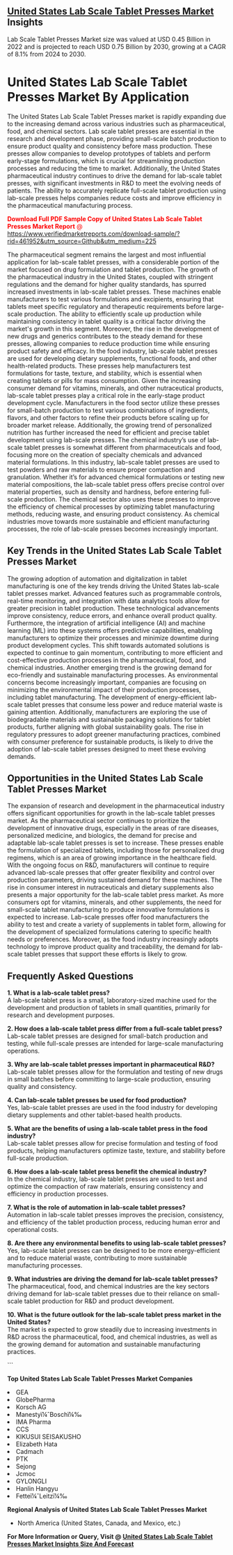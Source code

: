 <h2><a href="https://www.verifiedmarketreports.com/download-sample/?rid=461952&amp;utm_source=Github&amp;utm_medium=225" target="_blank">United States Lab Scale Tablet Presses Market</a> Insights</h2><p>Lab Scale Tablet Presses Market size was valued at USD 0.45 Billion in 2022 and is projected to reach USD 0.75 Billion by 2030, growing at a CAGR of 8.1% from 2024 to 2030.</p><p> <h1>United States Lab Scale Tablet Presses Market By Application</h1> <p>The United States Lab Scale Tablet Presses market is rapidly expanding due to the increasing demand across various industries such as pharmaceutical, food, and chemical sectors. Lab scale tablet presses are essential in the research and development phase, providing small-scale batch production to ensure product quality and consistency before mass production. These presses allow companies to develop prototypes of tablets and perform early-stage formulations, which is crucial for streamlining production processes and reducing the time to market. Additionally, the United States pharmaceutical industry continues to drive the demand for lab-scale tablet presses, with significant investments in R&D to meet the evolving needs of patients. The ability to accurately replicate full-scale tablet production using lab-scale presses helps companies reduce costs and improve efficiency in the pharmaceutical manufacturing process. <p><span class=""><span style="color: #ff0000;"><strong>Download Full PDF Sample Copy of United States Lab Scale Tablet Presses Market Report</strong> @ </span><a href="https://www.verifiedmarketreports.com/download-sample/?rid=461952&amp;utm_source=Github&amp;utm_medium=225" target="_blank">https://www.verifiedmarketreports.com/download-sample/?rid=461952&amp;utm_source=Github&amp;utm_medium=225</a></span></p> The pharmaceutical segment remains the largest and most influential application for lab-scale tablet presses, with a considerable portion of the market focused on drug formulation and tablet production. The growth of the pharmaceutical industry in the United States, coupled with stringent regulations and the demand for higher quality standards, has spurred increased investments in lab-scale tablet presses. These machines enable manufacturers to test various formulations and excipients, ensuring that tablets meet specific regulatory and therapeutic requirements before large-scale production. The ability to efficiently scale up production while maintaining consistency in tablet quality is a critical factor driving the market's growth in this segment. Moreover, the rise in the development of new drugs and generics contributes to the steady demand for these presses, allowing companies to reduce production time while ensuring product safety and efficacy. In the food industry, lab-scale tablet presses are used for developing dietary supplements, functional foods, and other health-related products. These presses help manufacturers test formulations for taste, texture, and stability, which is essential when creating tablets or pills for mass consumption. Given the increasing consumer demand for vitamins, minerals, and other nutraceutical products, lab-scale tablet presses play a critical role in the early-stage product development cycle. Manufacturers in the food sector utilize these presses for small-batch production to test various combinations of ingredients, flavors, and other factors to refine their products before scaling up for broader market release. Additionally, the growing trend of personalized nutrition has further increased the need for efficient and precise tablet development using lab-scale presses. The chemical industry’s use of lab-scale tablet presses is somewhat different from pharmaceuticals and food, focusing more on the creation of specialty chemicals and advanced material formulations. In this industry, lab-scale tablet presses are used to test powders and raw materials to ensure proper compaction and granulation. Whether it’s for advanced chemical formulations or testing new material compositions, the lab-scale tablet press offers precise control over material properties, such as density and hardness, before entering full-scale production. The chemical sector also uses these presses to improve the efficiency of chemical processes by optimizing tablet manufacturing methods, reducing waste, and ensuring product consistency. As chemical industries move towards more sustainable and efficient manufacturing processes, the role of lab-scale presses becomes increasingly important. <h2>Key Trends in the United States Lab Scale Tablet Presses Market</h2> <p>The growing adoption of automation and digitalization in tablet manufacturing is one of the key trends driving the United States lab-scale tablet presses market. Advanced features such as programmable controls, real-time monitoring, and integration with data analytics tools allow for greater precision in tablet production. These technological advancements improve consistency, reduce errors, and enhance overall product quality. Furthermore, the integration of artificial intelligence (AI) and machine learning (ML) into these systems offers predictive capabilities, enabling manufacturers to optimize their processes and minimize downtime during product development cycles. This shift towards automated solutions is expected to continue to gain momentum, contributing to more efficient and cost-effective production processes in the pharmaceutical, food, and chemical industries. Another emerging trend is the growing demand for eco-friendly and sustainable manufacturing processes. As environmental concerns become increasingly important, companies are focusing on minimizing the environmental impact of their production processes, including tablet manufacturing. The development of energy-efficient lab-scale tablet presses that consume less power and reduce material waste is gaining attention. Additionally, manufacturers are exploring the use of biodegradable materials and sustainable packaging solutions for tablet products, further aligning with global sustainability goals. The rise in regulatory pressures to adopt greener manufacturing practices, combined with consumer preference for sustainable products, is likely to drive the adoption of lab-scale tablet presses designed to meet these evolving demands. <h2>Opportunities in the United States Lab Scale Tablet Presses Market</h2> <p>The expansion of research and development in the pharmaceutical industry offers significant opportunities for growth in the lab-scale tablet presses market. As the pharmaceutical sector continues to prioritize the development of innovative drugs, especially in the areas of rare diseases, personalized medicine, and biologics, the demand for precise and adaptable lab-scale tablet presses is set to increase. These presses enable the formulation of specialized tablets, including those for personalized drug regimens, which is an area of growing importance in the healthcare field. With the ongoing focus on R&D, manufacturers will continue to require advanced lab-scale presses that offer greater flexibility and control over production parameters, driving sustained demand for these machines. The rise in consumer interest in nutraceuticals and dietary supplements also presents a major opportunity for the lab-scale tablet press market. As more consumers opt for vitamins, minerals, and other supplements, the need for small-scale tablet manufacturing to produce innovative formulations is expected to increase. Lab-scale presses offer food manufacturers the ability to test and create a variety of supplements in tablet form, allowing for the development of specialized formulations catering to specific health needs or preferences. Moreover, as the food industry increasingly adopts technology to improve product quality and traceability, the demand for lab-scale tablet presses that support these efforts is likely to grow. <h2>Frequently Asked Questions</h2> <p><strong>1. What is a lab-scale tablet press?</strong><br> A lab-scale tablet press is a small, laboratory-sized machine used for the development and production of tablets in small quantities, primarily for research and development purposes.</p> <p><strong>2. How does a lab-scale tablet press differ from a full-scale tablet press?</strong><br> Lab-scale tablet presses are designed for small-batch production and testing, while full-scale presses are intended for large-scale manufacturing operations.</p> <p><strong>3. Why are lab-scale tablet presses important in pharmaceutical R&D?</strong><br> Lab-scale tablet presses allow for the formulation and testing of new drugs in small batches before committing to large-scale production, ensuring quality and consistency.</p> <p><strong>4. Can lab-scale tablet presses be used for food production?</strong><br> Yes, lab-scale tablet presses are used in the food industry for developing dietary supplements and other tablet-based health products.</p> <p><strong>5. What are the benefits of using a lab-scale tablet press in the food industry?</strong><br> Lab-scale tablet presses allow for precise formulation and testing of food products, helping manufacturers optimize taste, texture, and stability before full-scale production.</p> <p><strong>6. How does a lab-scale tablet press benefit the chemical industry?</strong><br> In the chemical industry, lab-scale tablet presses are used to test and optimize the compaction of raw materials, ensuring consistency and efficiency in production processes.</p> <p><strong>7. What is the role of automation in lab-scale tablet presses?</strong><br> Automation in lab-scale tablet presses improves the precision, consistency, and efficiency of the tablet production process, reducing human error and operational costs.</p> <p><strong>8. Are there any environmental benefits to using lab-scale tablet presses?</strong><br> Yes, lab-scale tablet presses can be designed to be more energy-efficient and to reduce material waste, contributing to more sustainable manufacturing processes.</p> <p><strong>9. What industries are driving the demand for lab-scale tablet presses?</strong><br> The pharmaceutical, food, and chemical industries are the key sectors driving demand for lab-scale tablet presses due to their reliance on small-scale tablet production for R&D and product development.</p> <p><strong>10. What is the future outlook for the lab-scale tablet press market in the United States?</strong><br> The market is expected to grow steadily due to increasing investments in R&D across the pharmaceutical, food, and chemical industries, as well as the growing demand for automation and sustainable manufacturing practices.</p> ```</p><p><strong>Top United States Lab Scale Tablet Presses Market Companies</strong></p><div data-test-id=""><p><li>GEA</li><li> GlobePharma</li><li> Korsch AG</li><li> Manestyï¼ˆBoschï¼‰</li><li> IMA Pharma</li><li> CCS</li><li> KIKUSUI SEISAKUSHO</li><li> Elizabeth Hata</li><li> Cadmach</li><li> PTK</li><li> Sejong</li><li> Jcmoc</li><li> GYLONGLI</li><li> Hanlin Hangyu</li><li> Fetteï¼ˆLeitzï¼‰</li></p><div><strong>Regional Analysis of&nbsp;United States Lab Scale Tablet Presses Market</strong></div><ul><li dir="ltr"><p dir="ltr">North America&nbsp;(United States, Canada, and Mexico, etc.)</p></li></ul><p><strong>For More Information or Query, Visit @&nbsp;</strong><strong><a href="https://www.verifiedmarketreports.com/product/lab-scale-tablet-presses-market/?utm_source=Github&amp;utm_medium=225" target="_blank">United States Lab Scale Tablet Presses Market Insights Size And Forecast</a></strong></p></div>
